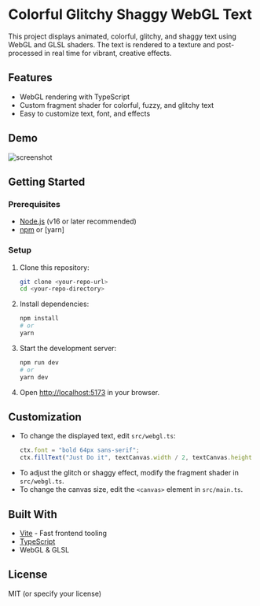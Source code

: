 # Colorful Glitchy Shaggy WebGL Text

This project displays animated, colorful, glitchy, and shaggy text using WebGL and GLSL shaders. The text is rendered to a texture and post-processed in real time for vibrant, creative effects.

## Features

- WebGL rendering with TypeScript
- Custom fragment shader for colorful, fuzzy, and glitchy text
- Easy to customize text, font, and effects

## Demo

![screenshot](screenshot.png) <!-- Add a screenshot if you like -->

## Getting Started

### Prerequisites

- [Node.js](https://nodejs.org/) (v16 or later recommended)
- [npm](https://www.npmjs.com/) or [yarn]

### Setup

1. Clone this repository:
   ```sh
   git clone <your-repo-url>
   cd <your-repo-directory>
   ```
2. Install dependencies:
   ```sh
   npm install
   # or
   yarn
   ```
3. Start the development server:
   ```sh
   npm run dev
   # or
   yarn dev
   ```
4. Open [http://localhost:5173](http://localhost:5173) in your browser.

## Customization

- To change the displayed text, edit `src/webgl.ts`:
  ```ts
  ctx.font = "bold 64px sans-serif";
  ctx.fillText("Just Do it", textCanvas.width / 2, textCanvas.height / 2);
  ```
- To adjust the glitch or shaggy effect, modify the fragment shader in `src/webgl.ts`.
- To change the canvas size, edit the `<canvas>` element in `src/main.ts`.

## Built With

- [Vite](https://vitejs.dev/) - Fast frontend tooling
- [TypeScript](https://www.typescriptlang.org/)
- WebGL & GLSL

## License

MIT (or specify your license)
